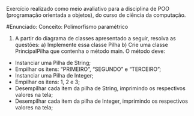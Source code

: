 Exercício realizado como meio avaliativo para a disciplina de POO (programação orientada a objetos), do curso de ciência da computação.

#Enunciado:
Conceito: Polimorfismo paramétrico

1. A partir do diagrama de classes apresentado a seguir, resolva as questões:
a) Implemente essa classe Pilha
b) Crie uma classe PrincipalPilha que contenha o método main. O método deve:
- Instanciar uma Pilha de String;
- Empilhar os itens: “PRIMEIRO”, “SEGUNDO” e “TERCEIRO”;
- Instanciar uma Pilha de Integer;
- Empilhar os itens: 1, 2 e 3;
- Desempilhar cada item da pilha de String, imprimindo os respectivos valores na tela;
- Desempilhar cada item da pilha de Integer, imprimindo os respectivos valores na tela;



